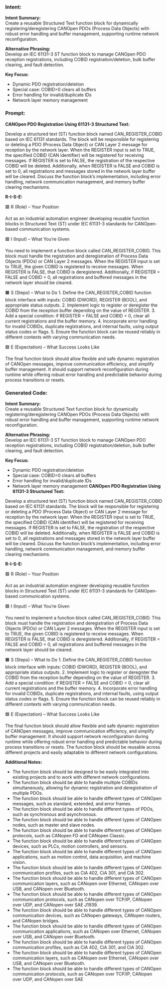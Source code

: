 ### Intent:
**Intent Summary:**  
Create a reusable Structured Text function block for dynamically registering/deregistering CANOpen PDOs (Process Data Objects) with robust error handling and buffer management, supporting runtime network reconfiguration.  

**Alternative Phrasing:**  
Develop an IEC 61131-3 ST function block to manage CANOpen PDO reception registrations, including COBID registration/deletion, bulk buffer clearing, and fault detection.  

**Key Focus:**  
- Dynamic PDO registration/deletion  
- Special case: COBID=0 clears all buffers  
- Error handling for invalid/duplicate IDs  
- Network layer memory management

### Prompt:
**CANOpen PDO Registration Using 61131-3 Structured Text:**

Develop a structured text (ST) function block named CAN_REGISTER_COBID based on IEC 61131 standards. The block will be responsible for registering or deleting a PDO (Process Data Object) or CAN Layer 2 message for reception by the network layer. When the REGISTER input is set to TRUE, the specified COBID (CAN identifier) will be registered for receiving messages. If REGISTER is set to FALSE, the registration of the respective COBID will be deleted. Additionally, when REGISTER is FALSE and COBID is set to 0, all registrations and messages stored in the network layer buffer will be cleared. Discuss the function block’s implementation, including error handling, network communication management, and memory buffer clearing mechanisms.

**R-I-S-E:**

🟥 R (Role) – Your Position

Act as an industrial automation engineer developing reusable function blocks in Structured Text (ST) under IEC 61131-3 standards for CANOpen-based communication systems.

🟩 I (Input) – What You’re Given

You need to implement a function block called CAN_REGISTER_COBID. This block must handle the registration and deregistration of Process Data Objects (PDOs) or CAN Layer 2 messages. When the REGISTER input is set to TRUE, the given COBID is registered to receive messages. When REGISTER is FALSE, that COBID is deregistered. Additionally, if REGISTER = FALSE and COBID = 0, all registrations and buffered messages in the network layer should be cleared.

🟧 S (Steps) – What to Do
	1.	Define the CAN_REGISTER_COBID function block interface with inputs: COBID (DWORD), REGISTER (BOOL), and appropriate status outputs.
	2.	Implement logic to register or deregister the COBID from the reception buffer depending on the value of REGISTER.
	3.	Add a special condition: if REGISTER = FALSE and COBID = 0, clear all current registrations and the buffer memory.
	4.	Incorporate error handling for invalid COBIDs, duplicate registrations, and internal faults, using output status codes or flags.
	5.	Ensure the function block can be reused reliably in different contexts with varying communication needs.

🟦 E (Expectation) – What Success Looks Like

The final function block should allow flexible and safe dynamic registration of CANOpen messages, improve communication efficiency, and simplify buffer management. It should support network reconfiguration during runtime while offering robust error handling and predictable behavior during process transitions or resets.

### Generated Code:
**Intent Summary:**  
Create a reusable Structured Text function block for dynamically registering/deregistering CANOpen PDOs (Process Data Objects) with robust error handling and buffer management, supporting runtime network reconfiguration.  

**Alternative Phrasing:**  
Develop an IEC 61131-3 ST function block to manage CANOpen PDO reception registrations, including COBID registration/deletion, bulk buffer clearing, and fault detection.  

**Key Focus:**  
- Dynamic PDO registration/deletion  
- Special case: COBID=0 clears all buffers  
- Error handling for invalid/duplicate IDs  
- Network layer memory management
**CANOpen PDO Registration Using 61131-3 Structured Text:**

Develop a structured text (ST) function block named CAN_REGISTER_COBID based on IEC 61131 standards. The block will be responsible for registering or deleting a PDO (Process Data Object) or CAN Layer 2 message for reception by the network layer. When the REGISTER input is set to TRUE, the specified COBID (CAN identifier) will be registered for receiving messages. If REGISTER is set to FALSE, the registration of the respective COBID will be deleted. Additionally, when REGISTER is FALSE and COBID is set to 0, all registrations and messages stored in the network layer buffer will be cleared. Discuss the function block’s implementation, including error handling, network communication management, and memory buffer clearing mechanisms.

**R-I-S-E:**

🟥 R (Role) – Your Position

Act as an industrial automation engineer developing reusable function blocks in Structured Text (ST) under IEC 61131-3 standards for CANOpen-based communication systems.

🟩 I (Input) – What You’re Given

You need to implement a function block called CAN_REGISTER_COBID. This block must handle the registration and deregistration of Process Data Objects (PDOs) or CAN Layer 2 messages. When the REGISTER input is set to TRUE, the given COBID is registered to receive messages. When REGISTER is FALSE, that COBID is deregistered. Additionally, if REGISTER = FALSE and COBID = 0, all registrations and buffered messages in the network layer should be cleared.

🟧 S (Steps) – What to Do
	1.	Define the CAN_REGISTER_COBID function block interface with inputs: COBID (DWORD), REGISTER (BOOL), and appropriate status outputs.
	2.	Implement logic to register or deregister the COBID from the reception buffer depending on the value of REGISTER.
	3.	Add a special condition: if REGISTER = FALSE and COBID = 0, clear all current registrations and the buffer memory.
	4.	Incorporate error handling for invalid COBIDs, duplicate registrations, and internal faults, using output status codes or flags.
	5.	Ensure the function block can be reused reliably in different contexts with varying communication needs.

🟦 E (Expectation) – What Success Looks Like

The final function block should allow flexible and safe dynamic registration of CANOpen messages, improve communication efficiency, and simplify buffer management. It should support network reconfiguration during runtime while offering robust error handling and predictable behavior during process transitions or resets. The function block should be reusable across different projects and easily adaptable to different network configurations.

**Additional Notes:**

- The function block should be designed to be easily integrated into existing projects and to work with different network configurations.
- The function block should be able to handle multiple COBIDs simultaneously, allowing for dynamic registration and deregistration of multiple PDOs.
- The function block should be able to handle different types of CANOpen messages, such as standard, extended, and error frames.
- The function block should be able to handle different types of PDOs, such as synchronous and asynchronous.
- The function block should be able to handle different types of CANOpen nodes, such as master and slave nodes.
- The function block should be able to handle different types of CANOpen protocols, such as CANopen FD and CANopen Classic.
- The function block should be able to handle different types of CANOpen devices, such as PLCs, motion controllers, and sensors.
- The function block should be able to handle different types of CANOpen applications, such as motion control, data acquisition, and machine vision.
- The function block should be able to handle different types of CANOpen communication profiles, such as CiA 402, CiA 301, and CiA 302.
- The function block should be able to handle different types of CANOpen communication layers, such as CANopen over Ethernet, CANopen over USB, and CANopen over Bluetooth.
- The function block should be able to handle different types of CANOpen communication protocols, such as CANopen over TCP/IP, CANopen over UDP, and CANopen over SAE J1939.
- The function block should be able to handle different types of CANOpen communication devices, such as CANopen gateways, CANopen routers, and CANopen bridges.
- The function block should be able to handle different types of CANOpen communication applications, such as CANopen over Ethernet, CANopen over USB, and CANopen over Bluetooth.
- The function block should be able to handle different types of CANOpen communication profiles, such as CiA 402, CiA 301, and CiA 302.
- The function block should be able to handle different types of CANOpen communication layers, such as CANopen over Ethernet, CANopen over USB, and CANopen over Bluetooth.
- The function block should be able to handle different types of CANOpen communication protocols, such as CANopen over TCP/IP, CANopen over UDP, and CANopen over SAE
